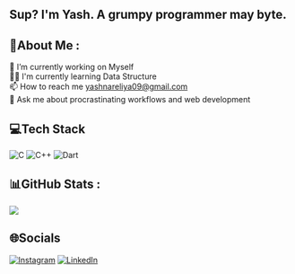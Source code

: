 <h2> Sup? I'm Yash. A grumpy programmer may byte.</h2>

## 💫About Me :
🌱 I’m currently working on Myself <br />
👨‍💻 I'm currently learning Data Structure  <br />
📫 How to reach me yashnareliya09@gmail.com <br />
💬 Ask me about procrastinating workflows and web development <br />



## 💻Tech Stack
![C](https://img.shields.io/badge/c-%2300599C.svg?style=for-the-badge&logo=c&logoColor=white) 
![C++](https://img.shields.io/badge/c++-%2300599C.svg?style=for-the-badge&logo=c%2B%2B&logoColor=white) 
![Dart](https://img.shields.io/badge/dart-%230175C2.svg?style=for-the-badge&logo=dart&logoColor=white)
## 📊GitHub Stats :
![](https://github-readme-stats.vercel.app/api?username=gautamjain09&theme=dracula&hide_border=true&include_all_commits=false&count_private=false)<br/>

## 🌐Socials
[![Instagram](https://img.shields.io/badge/Instagram-%23E4405F.svg?logo=Instagram&logoColor=white)](https://www.instagram.com/yash_nareliya_18) [![LinkedIn](https://img.shields.io/badge/LinkedIn-%230077B5.svg?logo=linkedin&logoColor=white)](https://www.linkedin.com/in/yash-jain-502942182)  

<!-- Proudly created with GPRM ( https://gprm.itsvg.in ) -->
  
